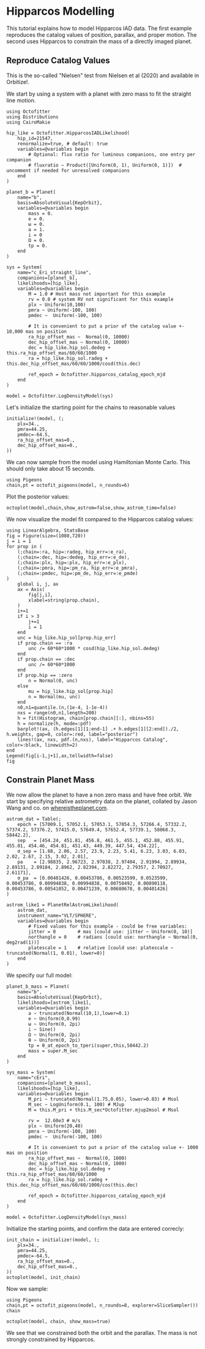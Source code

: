 # Hipparcos Modelling

This tutorial explains how to model Hipparcos IAD data. The first example reproduces the catalog values of position, parallax, and proper motion. The second uses Hipparcos to constrain the mass of a directly imaged planet.

## Reproduce Catalog Values
This is the so-called "Nielsen" test from Nielsen et al (2020) and available in Orbitize!.

We start by using a system with a planet with zero mass to fit the straight line motion.

```@example 1
using Octofitter
using Distributions
using CairoMakie

hip_like = Octofitter.HipparcosIADLikelihood(
    hip_id=21547,
    renormalize=true, # default: true
    variables=@variables begin
        # Optional: flux ratio for luminous companions, one entry per companion
        # fluxratio ~ Product([Uniform(0, 1), Uniform(0, 1)])  # uncomment if needed for unresolved companions
    end
)

planet_b = Planet(
    name="b",
    basis=AbsoluteVisual{KepOrbit},
    variables=@variables begin
        mass = 0.
        e = 0. 
        ω = 0. 
        a = 1.
        i = 0
        Ω = 0.
        tp = 0.
    end
)

sys = System(
    name="c_Eri_straight_line",
    companions=[planet_b],
    likelihoods=[hip_like],
    variables=@variables begin
        M = 1.0 # Host mass not important for this example
        rv = 0.0 # system RV not significant for this example
        plx ~ Uniform(10,100)
        pmra ~ Uniform(-100, 100)
        pmdec ~  Uniform(-100, 100)

        # It is convenient to put a prior of the catalog value +- 10,000 mas on position
        ra_hip_offset_mas ~  Normal(0, 10000)
        dec_hip_offset_mas ~ Normal(0, 10000)
        dec = hip_like.hip_sol.dedeg + this.ra_hip_offset_mas/60/60/1000
        ra = hip_like.hip_sol.radeg + this.dec_hip_offset_mas/60/60/1000/cosd(this.dec)

        ref_epoch = Octofitter.hipparcos_catalog_epoch_mjd
    end
)

model = Octofitter.LogDensityModel(sys)
```

Let's initialize the starting point for the chains to reasonable values
```@example 1
initialize!(model, (;
    plx=34.,
    pmra=44.25,
    pmdec=-64.5,
    ra_hip_offset_mas=0.,
    dec_hip_offset_mas=0.,
))
```

We can now sample from the model using Hamiltonian Monte Carlo. This should only take about 15 seconds.
```@example 1
using Pigeons
chain,pt = octofit_pigeons(model, n_rounds=6)
```

Plot the posterior values:
```@example 1
octoplot(model,chain,show_astrom=false,show_astrom_time=false)
```


We now visualize the model fit compared to the Hipparcos catalog values:
```@example 1
using LinearAlgebra, StatsBase
fig = Figure(size=(1080,720))
j = i = 1
for prop in (
    (;chain=:ra, hip=:radeg, hip_err=:e_ra), 
    (;chain=:dec, hip=:dedeg, hip_err=:e_de),
    (;chain=:plx, hip=:plx, hip_err=:e_plx), 
    (;chain=:pmra, hip=:pm_ra, hip_err=:e_pmra), 
    (;chain=:pmdec, hip=:pm_de, hip_err=:e_pmde)
)
    global i, j, ax
    ax = Axis(
        fig[j,i],
        xlabel=string(prop.chain),
    )
    i+=1
    if i > 3
        j+=1
        i = 1
    end
    unc = hip_like.hip_sol[prop.hip_err]
    if prop.chain == :ra
        unc /= 60*60*1000 * cosd(hip_like.hip_sol.dedeg)
    end
    if prop.chain == :dec
        unc /= 60*60*1000
    end
    if prop.hip == :zero
        n = Normal(0, unc)
    else
        mu = hip_like.hip_sol[prop.hip]
        n = Normal(mu, unc)
    end
    n0,n1=quantile.(n,(1e-4, 1-1e-4))
    nxs = range(n0,n1,length=200)
    h = fit(Histogram, chain[prop.chain][:], nbins=55)
    h = normalize(h, mode=:pdf)
    barplot!(ax, (h.edges[1][1:end-1] .+ h.edges[1][2:end])./2, h.weights, gap=0, color=:red, label="posterior")
    lines!(ax, nxs, pdf.(n,nxs), label="Hipparcos Catalog", color=:black, linewidth=2)
end
Legend(fig[i-1,j+1],ax,tellwidth=false)
fig
```


## Constrain Planet Mass

We now allow the planet to have a non zero mass and have free orbit. We start by specifying relative astrometry data on the planet, collated by Jason Wang and co. on [whereistheplanet.com](http://whereistheplanet.com).

```@example 1
astrom_dat = Table(;
    epoch = [57009.1, 57052.1, 57053.1, 57054.3, 57266.4, 57332.2, 57374.2, 57376.2, 57415.0, 57649.4, 57652.4, 57739.1, 58068.3, 58442.2],
    sep   = [454.24, 451.81, 456.8, 461.5, 455.1, 452.88, 455.91, 455.01, 454.46, 454.81, 451.43, 449.39, 447.54, 434.22],
    σ_sep = [1.88, 2.06, 2.57, 23.9, 2.23, 5.41, 6.23, 3.03, 6.03, 2.02, 2.67, 2.15, 3.02, 2.01],
    pa    = [2.98835, 2.96723, 2.97038, 2.97404, 2.91994, 2.89934, 2.89131, 2.89184, 2.8962, 2.82394, 2.82272, 2.79357, 2.70927, 2.61171],
    σ_pa  = [0.00401426, 0.00453786, 0.00523599, 0.0523599, 0.00453786, 0.00994838, 0.00994838, 0.00750492, 0.00890118, 0.00453786, 0.00541052, 0.00471239, 0.00680678, 0.00401426]
)

astrom_like1 = PlanetRelAstromLikelihood(
    astrom_dat,
    instrument_name="VLT/SPHERE",
    variables=@variables begin
        # Fixed values for this example - could be free variables:
        jitter = 0        # mas [could use: jitter ~ Uniform(0, 10)]
        northangle = 0    # radians [could use: northangle ~ Normal(0, deg2rad(1))]
        platescale = 1    # relative [could use: platescale ~ truncated(Normal(1, 0.01), lower=0)]
    end
)
```

We specify our full model:
```@example 1
planet_b_mass = Planet(
    name="b",
    basis=AbsoluteVisual{KepOrbit},
    likelihoods=[astrom_like1],
    variables=@variables begin
        a ~ truncated(Normal(10,1),lower=0.1)
        e ~ Uniform(0,0.99)
        ω ~ Uniform(0, 2pi)
        i ~ Sine()
        Ω ~ Uniform(0, 2pi)
        θ ~ Uniform(0, 2pi)
        tp = θ_at_epoch_to_tperi(super,this,58442.2) 
        mass = super.M_sec
    end
)

sys_mass = System(
    name="cEri",
    companions=[planet_b_mass],
    likelihoods=[hip_like],
    variables=@variables begin
        M_pri ~ truncated(Normal(1.75,0.05), lower=0.03) # Msol
        M_sec ~ LogUniform(0.1, 100) # MJup
        M = this.M_pri + this.M_sec*Octofitter.mjup2msol # Msol

        rv =  12.60e3 # m/s
        plx ~ Uniform(20,40)
        pmra ~ Uniform(-100, 100)
        pmdec ~  Uniform(-100, 100)

        # It is convenient to put a prior of the catalog value +- 1000 mas on position
        ra_hip_offset_mas ~  Normal(0, 1000)
        dec_hip_offset_mas ~ Normal(0, 1000)
        dec = hip_like.hip_sol.dedeg + this.ra_hip_offset_mas/60/60/1000
        ra = hip_like.hip_sol.radeg + this.dec_hip_offset_mas/60/60/1000/cos(this.dec)

        ref_epoch = Octofitter.hipparcos_catalog_epoch_mjd
    end
)

model = Octofitter.LogDensityModel(sys_mass)
```

Initialize the starting points, and confirm the data are entered correcly:
```@example 1
init_chain = initialize!(model, (;
    plx=34.,
    pmra=44.25,
    pmdec=-64.5,
    ra_hip_offset_mas=0.,
    dec_hip_offset_mas=0.,
))
octoplot(model, init_chain)
```


Now we sample:
```@example 1
using Pigeons
chain,pt = octofit_pigeons(model, n_rounds=8, explorer=SliceSampler())
chain
```

```@example 1
octoplot(model, chain, show_mass=true)
```

We see that we constrained both the orbit and the parallax. The mass is not strongly constrained by Hipparcos.
